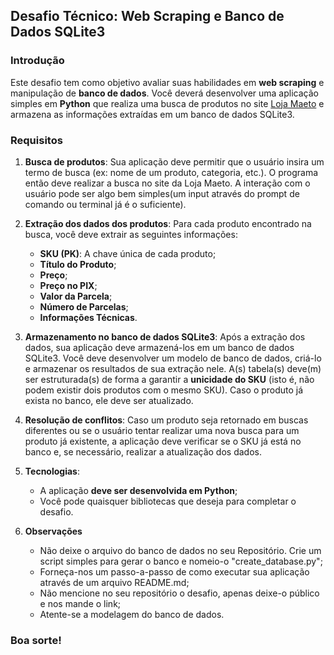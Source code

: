 ## Desafio Técnico: Web Scraping e Banco de Dados SQLite3

### Introdução

Este desafio tem como objetivo avaliar suas habilidades em **web scraping** e manipulação de **banco de dados**. Você deverá desenvolver uma aplicação simples em **Python** que realiza uma busca de produtos no site [Loja Maeto](https://www.lojamaeto.com/) e armazena as informações extraídas em um banco de dados SQLite3.

### Requisitos

1. **Busca de produtos**: Sua aplicação deve permitir que o usuário insira um termo de busca (ex: nome de um produto, categoria, etc.). O programa então deve realizar a busca no site da Loja Maeto. A interação com o usuário pode ser algo bem simples(um input através do prompt de comando ou terminal já é o suficiente).

2. **Extração dos dados dos produtos**: Para cada produto encontrado na busca, você deve extrair as seguintes informações:
   - **SKU (PK)**: A chave única de cada produto;
   - **Título do Produto**;
   - **Preço**;
   - **Preço no PIX**;
   - **Valor da Parcela**;
   - **Número de Parcelas**;
   - **Informações Técnicas**.

3. **Armazenamento no banco de dados SQLite3**: Após a extração dos dados, sua aplicação deve armazená-los em um banco de dados SQLite3. Você deve desenvolver um modelo de banco de dados, criá-lo e armazenar os resultados de sua extração nele. A(s) tabela(s) deve(m) ser estruturada(s) de forma a garantir a **unicidade do SKU** (isto é, não podem existir dois produtos com o mesmo SKU). Caso o produto já exista no banco, ele deve ser atualizado.

4. **Resolução de conflitos**: Caso um produto seja retornado em buscas diferentes ou se o usuário tentar realizar uma nova busca para um produto já existente, a aplicação deve verificar se o SKU já está no banco e, se necessário, realizar a atualização dos dados.

5. **Tecnologias**:
   - A aplicação **deve ser desenvolvida em Python**;
   - Você pode quaisquer bibliotecas que deseja para completar o desafio.

6. **Observações**

    - Não deixe o arquivo do banco de dados no seu Repositório. Crie um script simples para gerar o banco e nomeio-o "create_database.py";
    - Forneça-nos um passo-a-passo de como executar sua aplicação através de um arquivo README.md;
    - Não mencione no seu repositório o desafio, apenas deixe-o público e nos mande o link;
    - Atente-se a modelagem do banco de dados.


### Boa sorte!
